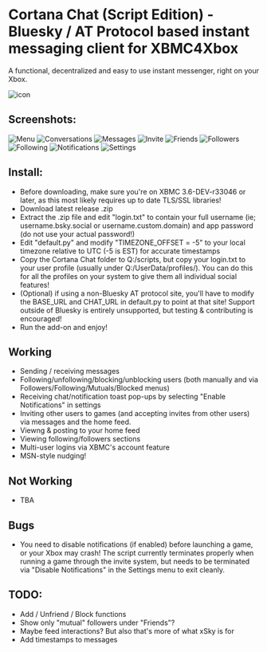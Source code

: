 # Cortana Chat (Script Edition) - Bluesky / AT Protocol based instant messaging client for XBMC4Xbox

A functional, decentralized and easy to use instant messenger, right on your Xbox.

![icon](icon.png)

## Screenshots:
![Menu](screenshots/mainmenu.png)
![Conversations](screenshots/conversations.png)
![Messages](screenshots/messages.png)
![Invite](screenshots/invite.png)
![Friends](screenshots/friends.png)
![Followers](screenshots/followers.png)
![Following](screenshots/following.png)
![Notifications](screenshots/notifications.png)
![Settings](screenshots/settings.png)

## Install:
- Before downloading, make sure you're on XBMC 3.6-DEV-r33046 or later, as this most likely requires up to date TLS/SSL libraries!
- Download latest release .zip
- Extract the .zip file and edit "login.txt" to contain your full username (ie; username.bsky.social or username.custom.domain) and app password (do not use your actual password!)
- Edit "default.py" and modify "TIMEZONE_OFFSET = -5" to your local timezone relative to UTC (-5 is EST) for accurate timestamps
- Copy the Cortana Chat folder to Q:/scripts, but copy your login.txt to your user profile (usually under Q:/UserData/profiles/). You can do this for all the profiles on your system to give them all individual social features!
- (Optional) if using a non-Bluesky AT protocol site, you'll have to modify the BASE_URL and CHAT_URL in default.py to point at that site! Support outside of Bluesky is entirely unsupported, but testing & contributing is encouraged!
- Run the add-on and enjoy!

## Working
- Sending / receiving messages
- Following/unfollowing/blocking/unblocking users (both manually and via Followers/Following/Mutuals/Blocked menus)
- Receiving chat/notification toast pop-ups by selecting "Enable Notifications" in settings
- Inviting other users to games (and accepting invites from other users) via messages and the home feed.
- Viewng & posting to your home feed
- Viewing following/followers sections
- Multi-user logins via XBMC's account feature
- MSN-style nudging!

## Not Working
- TBA

## Bugs
- You need to disable notifications (if enabled) before launching a game, or your Xbox may crash! The script currently terminates properly when running a game through the invite system, but needs to be terminated via "Disable Notifications" in the Settings menu to exit cleanly.

## TODO:
- Add / Unfriend / Block functions
- Show only "mutual" followers under "Friends"?
- Maybe feed interactions? But also that's more of what xSky is for
- Add timestamps to messages

